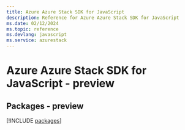 ```yaml
---
title: Azure Azure Stack SDK for JavaScript
description: Reference for Azure Azure Stack SDK for JavaScript
ms.date: 02/12/2024
ms.topic: reference
ms.devlang: javascript
ms.service: azurestack
---
```

# Azure Azure Stack SDK for JavaScript - preview
## Packages - preview
[!INCLUDE [packages](azure-stack-index.md)]